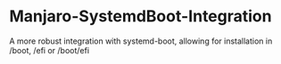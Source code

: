 # Manjaro-SystemdBoot-Integration
A more robust integration with systemd-boot, allowing for installation in /boot, /efi or /boot/efi
